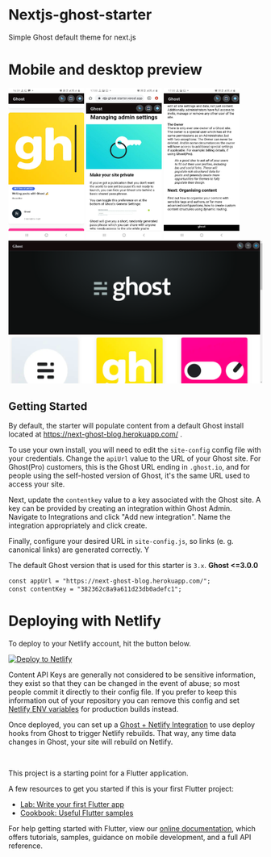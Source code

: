 # Nextjs-ghost-starter

Simple Ghost default theme for next.js
# Mobile and desktop preview
<div class="row">
<img src = "./ss/m1.jpeg" height="300" width = "150" >
<img src = "./ss/m2.jpeg" height="300" width = "150" >
<img src = "./ss/m3.jpeg" height="300" width = "150" >
</div>
<img src = "./ss/d1.png"  >



## Getting Started

By default, the starter will populate content from a default Ghost install located at https://next-ghost-blog.herokuapp.com/ .

To use your own install, you will need to edit the `site-config` config file with your credentials. Change the `apiUrl` value to the URL of your Ghost site. For Ghost(Pro) customers, this is the Ghost URL ending in `.ghost.io`, and for people using the self-hosted version of Ghost, it's the same URL used to access your site.

Next, update the `contentkey` value to a key associated with the Ghost site. A key can be provided by creating an integration within Ghost Admin. Navigate to Integrations and click "Add new integration". Name the integration appropriately and click create.

Finally, configure your desired URL in `site-config.js`, so links (e. g. canonical links) are generated correctly. Y


The default Ghost version that is used for this starter is `3.x`.
**Ghost <=3.0.0**
```
const appUrl = "https://next-ghost-blog.herokuapp.com/";
const contentKey = "382362c8a9a611d23db0adefc1";

```

# Deploying with Netlify

To deploy to your Netlify account, hit the button below.

[![Deploy to Netlify](https://www.netlify.com/img/deploy/button.svg)](https://app.netlify.com/start/deploy?repository=https://github.com/tewarig/nextjs-ghost-starter)

Content API Keys are generally not considered to be sensitive information, they exist so that they can be changed in the event of abuse; so most people commit it directly to their  config file. If you prefer to keep this information out of your repository you can remove this config and set [Netlify ENV variables](https://www.netlify.com/docs/continuous-deployment/#build-environment-variables) for production builds instead.

Once deployed, you can set up a [Ghost + Netlify Integration](https://docs.ghost.org/integrations/netlify/) to use deploy hooks from Ghost to trigger Netlify rebuilds. That way, any time data changes in Ghost, your site will rebuild on Netlify.

&nbsp;





This project is a starting point for a Flutter application.

A few resources to get you started if this is your first Flutter project:

- [Lab: Write your first Flutter app](https://flutter.dev/docs/get-started/codelab)
- [Cookbook: Useful Flutter samples](https://flutter.dev/docs/cookbook)

For help getting started with Flutter, view our
[online documentation](https://flutter.dev/docs), which offers tutorials,
samples, guidance on mobile development, and a full API reference.
